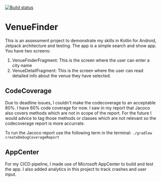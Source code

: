 [![Build status](https://build.appcenter.ms/v0.1/apps/f3ff024a-5968-4ef5-bab6-150c89e4c7af/branches/master/badge)](https://appcenter.ms)

# VenueFinder
This is an assessment project to demonstrate my skills in Kotlin for Android, Jetpack architecture and testing. The app is a simple search and show app. You have two screens:
1) VenueFinderFragment: This is the screen where the user can enter a city name
2) VenueDetailFragment: This is the screen where the user can read detailed info about the venue they have selected.

## CodeCoverage
Due to deadline issues, I couldn't make the codecoverage to an acceptable 80%. I have 60% code coverage for now. I saw in my report that Jacoco also covers methods which are not in scope of the report. For the future I would advice to tag those methods or classes which are not relevant so the codecoverage report is more accurrate.

To run the Jacoco report use the following term in the terminal:
`./gradlew createDebugCoverageReport`

## AppCenter
For my CICD pipeline, I made use of Microsoft AppCenter to build and test the app. I also added analytics in this project to track crashes and user input.